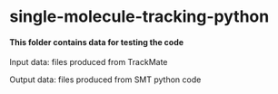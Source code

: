 # single-molecule-tracking-python
#### This folder contains data for testing the code

Input data:     files produced from TrackMate

Output data:    files produced from SMT python code
